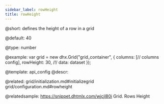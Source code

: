 ```yaml
---
sidebar_label: rowHeight
title: rowHeight
---          
```


@short: 
defines the height of a row in a grid


@default:
40


@type: number

@example: 
var grid = new dhx.Grid("grid_container", {
	columns: [// columns config],
	rowHeight: 30, /*!*/
	data: dataset
});


@template:	api_config
@descr: 

@related: grid/initialization.md#initializegrid
grid/configuration.md#rowheight

@relatedsample: https://snippet.dhtmlx.com/wjcjl80i	Grid. Rows Height
